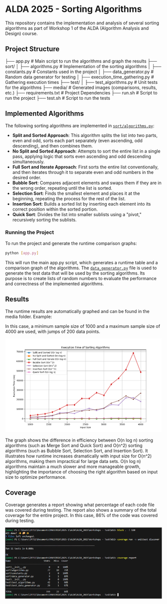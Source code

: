 # ALDA 2025 - Sorting Algorithms

This repository contains the implementation and analysis of several sorting algorithms as part of Workshop 1 of the ALDA (Algorithm Analysis and Design) course.

## Project Structure
├── app.py # Main script to run the algorithms and graph the results
├── sort/ │
├── algorithms.py # Implementation of the sorting algorithms │
├── constants.py # Constants used in the project │
├── data_generator.py # Random data generator for testing │
├── execution_time_gathering.py # Gathering execution times
├── test/ │
├── test_algorithms.py # Unit tests for the algorithms
├── media/ # Generated images (comparisons, results, etc.)
├── requirements.txt # Project Dependencies
├── run.sh # Script to run the project
├── test.sh # Script to run the tests

## Implemented Algorithms

The following sorting algorithms are implemented in [`sort/algorithms.py`](sort/algorithms.py):

- **Split and Sorted Approach**: This algorithm splits the list into two parts, even and odd, sorts each part separately (even ascending, odd descending), and then combines them.
- **No Split and Sorted Approach**: Attempts to sort the entire list in a single pass, applying logic that sorts even ascending and odd descending simultaneously.
- **Full Sort and Iterate Approach**: First sorts the entire list conventionally, and then iterates through it to separate even and odd numbers in the desired order.
- **Bubble Sort**: Compares adjacent elements and swaps them if they are in the wrong order, repeating until the list is sorted.
- **Selection Sort**: Finds the smallest element and places it at the beginning, repeating the process for the rest of the list.
- **Insertion Sort**: Builds a sorted list by inserting each element into its correct position within the sorted portion.
- **Quick Sort**: Divides the list into smaller sublists using a "pivot," recursively sorting the sublists.

### Running the Project

To run the project and generate the runtime comparison graphs:

```bash
python [app.py]
```
This will run the main app.py script, which generates a runtime table and a comparison graph of the algorithms. The [`data_generator.py`](sort/data_generator.py) file is used to generate the test data that will be used by the sorting algorithms. Its purpose is to create lists of random numbers to evaluate the performance and correctness of the implemented algorithms.

## Results
The runtime results are automatically graphed and can be found in the media folder.
Example:

In this case, a minimum sample size of 1000 and a maximum sample size of 4000 are used, with jumps of 200 data points.

![Runtime](media/Comparison.png)

The graph shows the difference in efficiency between O(n log n) sorting algorithms (such as Merge Sort and Quick Sort) and O(n^2) sorting algorithms (such as Bubble Sort, Selection Sort, and Insertion Sort). It illustrates how runtime increases dramatically with input size for O(n^2) algorithms, making them impractical for large data sets. O(n log n) algorithms maintain a much slower and more manageable growth, highlighting the importance of choosing the right algorithm based on input size to optimize performance.

## Coverage
Coverage generates a report showing what percentage of each code file was covered during testing. The report also shows a summary of the total coverage for the entire project. In this case, 86% of the code was covered during testing.

![Coverage](media/Coverage.png)